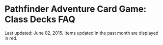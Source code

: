 Pathfinder Adventure Card Game: Class Decks FAQ
================================================

Last updated: June 02, 2015. Items updated in the past month are displayed in red.

